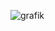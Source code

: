 ![grafik](https://user-images.githubusercontent.com/23664814/189548441-90905b38-b44d-4607-ae9d-911fadfb6396.png)
